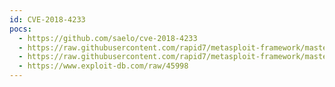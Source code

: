 ```yaml
---
id: CVE-2018-4233
pocs:
  - https://github.com/saelo/cve-2018-4233
  - https://raw.githubusercontent.com/rapid7/metasploit-framework/master/modules/exploits/apple_ios/browser/webkit_createthis.rb
  - https://raw.githubusercontent.com/rapid7/metasploit-framework/master/modules/exploits/osx/browser/safari_proxy_object_type_confusion.rb
  - https://www.exploit-db.com/raw/45998
---
```

